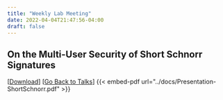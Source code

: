 ```yaml
---
title: "Weekly Lab Meeting"
date: 2022-04-04T21:47:56-04:00
draft: false
---
```


## On the Multi-User Security of Short Schnorr Signatures
[<a href="../../docs/Presentation-ShortSchnorr.pdf">Download</a>] [<a href="../../mytalks">Go Back to Talks</a>]
{{< embed-pdf url="../docs/Presentation-ShortSchnorr.pdf" >}}
